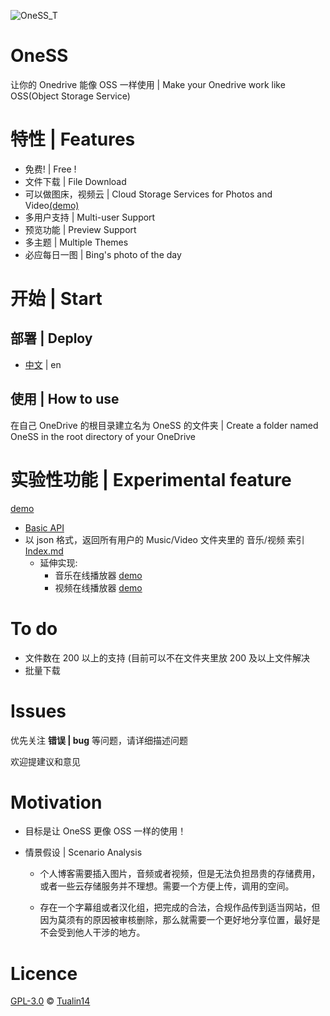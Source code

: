 ![OneSS_T](https://oness.dzaaaaaa.com/OneSS_T.svg)

# OneSS

让你的 Onedrive 能像 OSS 一样使用 | Make your Onedrive work like OSS(Object Storage Service)

# 特性 | Features

- 免费! | Free !
- 文件下载 | File Download
- 可以做图床，视频云 | Cloud Storage Services for Photos and Video[(demo)](https://www.dzaaaaaa.com/blog/LSW/OneSS)
- 多用户支持 | Multi-user Support
- 预览功能 | Preview Support
- 多主题 | Multiple Themes
- 必应每日一图 | Bing's photo of the day

# 开始 | Start

## 部署 | Deploy

- [中文](/doc/deploy_zh.md) | en

## 使用 | How to use

在自己 OneDrive 的根目录建立名为 OneSS 的文件夹 | Create a folder named OneSS in the root directory of your OneDrive

# 实验性功能 | Experimental feature

[demo](https://oness.dzaaaaaa.com/exp)

- [Basic API](/doc/exp/API.md)
- 以 json 格式，返回所有用户的 Music/Video 文件夹里的 音乐/视频 索引
  [Index.md](/doc/exp/Index.md)
  - 延伸实现:
    - 音乐在线播放器 [demo](https://oness.dzaaaaaa.com/exp/demo/music)
    - 视频在线播放器 [demo](https://oness.dzaaaaaa.com/exp/demo/video)

# To do

- 文件数在 200 以上的支持 (目前可以不在文件夹里放 200 及以上文件解决
- 批量下载

# Issues

优先关注 **错误 | bug** 等问题，请详细描述问题

欢迎提建议和意见

# Motivation

- 目标是让 OneSS 更像 OSS 一样的使用！

- 情景假设 | Scenario Analysis

  - 个人博客需要插入图片，音频或者视频，但是无法负担昂贵的存储费用，或者一些云存储服务并不理想。需要一个方便上传，调用的空间。

  - 存在一个字幕组或者汉化组，把完成的合法，合规作品传到适当网站，但因为莫须有的原因被审核删除，那么就需要一个更好地分享位置，最好是不会受到他人干涉的地方。

# Licence

[GPL-3.0](LICENSE) © [Tualin14](https://github.com/Tualin14)
